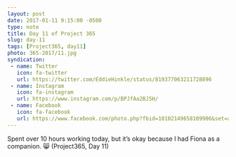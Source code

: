 ```yaml
---
layout: post
date: 2017-01-11 9:15:00 -0500
type: note
title: Day 11 of Project 365
slug: day-11
tags: [Project365, day11]
photo: 365-2017/11.jpg
syndication:
 - name: Twitter
   icon: fa-twitter
   url: https://twitter.com/EddieHinkle/status/819377063211728896
 - name: Instagram
   icon: fa-instagram
   url: https://www.instagram.com/p/BPJfAa2BJ5H/
 - name: Facebook
   icon: fa-facebook
   url: https://www.facebook.com/photo.php?fbid=10102149658109906&set=a.10102131355967546.1073741838.19506647
---
```

 Spent over 10 hours working today, but it’s okay because I had Fiona as a companion. 😸 (Project365, Day 11)